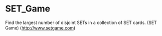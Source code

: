 # SET_Game
Find the largest number of disjoint SETs in a collection of SET cards. (SET Game) (http://www.setgame.com)
